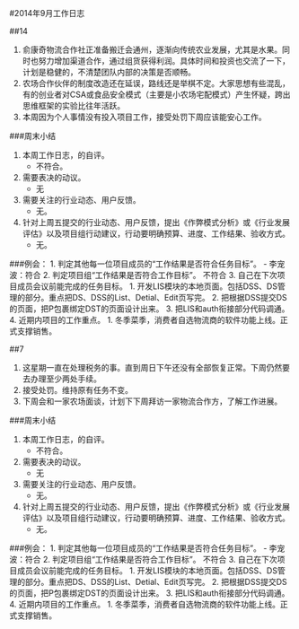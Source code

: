 #2014年9月工作日志

##14
1. 俞康奇物流合作社正准备搬迁会通州，逐渐向传统农业发展，尤其是水果。同时也努力增加渠道合作，通过组货获得利润。具体时间和投资也交流了一下，计划是稳健的，不清楚团队内部的决策是否顺畅。
2. 农场合作伙伴的制度改造还在延误，路线还是举棋不定。大家思想有些混乱，有的创业者对CSA或食品安全模式（主要是小农场宅配模式）产生怀疑，跨出思维框架的实验比往年活跃。
3. 本周因为个人事情没有投入项目工作，接受处罚下周应该能安心工作。


###周末小结
1. 本周工作日志，的自评。
	- 不符合。
2. 需要表决的动议。
	- 无
3. 需要关注的行业动态、用户反馈。
	- 无。 
4. 针对上周五提交的行业动态、用户反馈，提出《作弊模式分析》或《行业发展评估》以及项目组行动建议，行动要明确预算、进度、工作结果、验收方式。
	- 无。

###例会：
	1. 判定其他每一位项目成员的“工作结果是否符合任务目标”。
		- 李宠波：符合
	2. 判定项目组“工作结果是否符合工作目标”。
		 不符合
	3. 自己在下次项目成员会议前能完成的任务目标。
			1. 开发LIS模块的本地页面。包括DSS、DS管理的部分。重点把DS、DSS的List、Detial、Edit页写完。
			2. 把根据DSS提交DS的页面，把P包裹绑定DST的页面设计出来。
			3. 把LIS和auth衔接部分代码调通。
	4. 近期内项目的工作重点。
		1. 冬季菜季，消费者自选物流商的软件功能上线。正式支撑销售。

##7
1. 这星期一直在处理税务的事。直到周日下午还没有全部恢复正常。下周仍然要去办理至少两处手续。
2. 接受处罚。维持原有任务不变。
3. 下周会和一家农场面谈，计划下下周拜访一家物流合作方，了解工作进展。 


###周末小结
1. 本周工作日志，的自评。
	- 不符合。
2. 需要表决的动议。
	- 无
3. 需要关注的行业动态、用户反馈。
	- 无。 
4. 针对上周五提交的行业动态、用户反馈，提出《作弊模式分析》或《行业发展评估》以及项目组行动建议，行动要明确预算、进度、工作结果、验收方式。
	- 无。

###例会：
	1. 判定其他每一位项目成员的“工作结果是否符合任务目标”。
		- 李宠波：符合
	2. 判定项目组“工作结果是否符合工作目标”。
		 不符合
	3. 自己在下次项目成员会议前能完成的任务目标。
			1. 开发LIS模块的本地页面。包括DSS、DS管理的部分。重点把DS、DSS的List、Detial、Edit页写完。
			2. 把根据DSS提交DS的页面，把P包裹绑定DST的页面设计出来。
			3. 把LIS和auth衔接部分代码调通。
	4. 近期内项目的工作重点。
		1. 冬季菜季，消费者自选物流商的软件功能上线。正式支撑销售。
